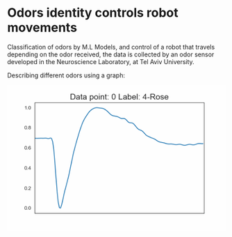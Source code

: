 # Odors identity controls robot movements
Classification of odors by M.L Models, and control of a robot that travels depending on the odor received, the data is collected by an odor sensor developed in the Neuroscience Laboratory, at Tel Aviv University.

Describing different odors using a graph:


![Alt Text](png_to_gif.gif)
